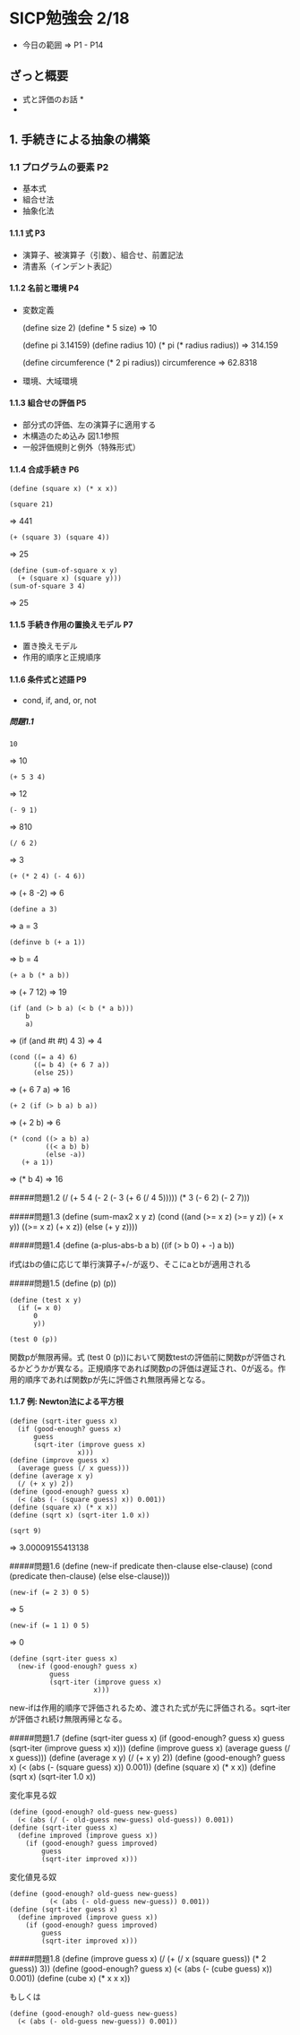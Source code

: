 # SICP勉強会 2/18
- 今日の範囲 => P1 - P14

## ざっと概要
* 式と評価のお話
    * 
* 

## 1. 手続きによる抽象の構築
### 1.1 プログラムの要素 P2
* 基本式
* 組合せ法
* 抽象化法

#### 1.1.1 式 P3
* 演算子、被演算子（引数）、組合せ、前置記法
* 清書系（インデント表記）

#### 1.1.2 名前と環境 P4
* 変数定義

    (define size 2)
    (define * 5 size)
=> 10

    (define pi 3.14159)
    (define radius 10)
    (* pi (* radius radius))
=> 314.159

    (define circumference (* 2 pi radius))
    circumference
=> 62.8318

* 環境、大域環境

#### 1.1.3 組合せの評価 P5
* 部分式の評価、左の演算子に適用する
* 木構造のため込み 図1.1参照
* 一般評価規則と例外（特殊形式）

#### 1.1.4 合成手続き P6
    (define (square x) (* x x))

    (square 21)
=> 441

    (+ (square 3) (square 4))
=> 25

    (define (sum-of-square x y)
      (+ (square x) (square y)))
    (sum-of-square 3 4)
=> 25

#### 1.1.5 手続き作用の置換えモデル P7
* 置き換えモデル
* 作用的順序と正規順序

#### 1.1.6 条件式と述語 P9
* cond, if, and, or, not

##### 問題1.1
    10
=> 10

    (+ 5 3 4)
=> 12

    (- 9 1)
=> 810

    (/ 6 2)
=> 3

    (+ (* 2 4) (- 4 6))
=> (+ 8 -2) => 6

    (define a 3)
=> a = 3

    (definve b (+ a 1))
=> b = 4

    (+ a b (* a b))
=> (+ 7 12) => 19

    (if (and (> b a) (< b (* a b)))
        b
        a)
=> (if (and #t #t) 4 3) => 4

    (cond ((= a 4) 6)
          ((= b 4) (+ 6 7 a))
          (else 25))
=> (+ 6 7 a) => 16

    (+ 2 (if (> b a) b a))
=> (+ 2 b) => 6

    (* (cond ((> a b) a)
             ((< a b) b)
             (else -a))
       (+ a 1))
=> (* b 4) => 16

#####問題1.2
    (/ (+ 5 4 (- 2 (- 3 (+ 6 (/ 4 5))))) (* 3 (- 6 2) (- 2 7)))

#####問題1.3
    (define (sum-max2 x y z)
      (cond ((and (>= x z) (>= y z)) (+ x y))
            ((>= x z) (+ x z))
            (else (+ y z))))

#####問題1.4
    (define (a-plus-abs-b a b)
      ((if (> b 0) + -) a b))

if式はbの値に応じて単行演算子+/-が返り、そこにaとbが適用される

#####問題1.5
    (define (p) (p))

    (define (test x y)
      (if (= x 0)
          0
          y))

    (test 0 (p))

関数pが無限再帰。式 (test 0 (p))において関数testの評価前に関数pが評価されるかどうかが異なる。正規順序であれば関数pの評価は遅延され、0が返る。作用的順序であれば関数pが先に評価され無限再帰となる。

#### 1.1.7 例: Newton法による平方根
    (define (sqrt-iter guess x)
      (if (good-enough? guess x)
          guess
          (sqrt-iter (improve guess x)
                     x)))
    (define (improve guess x)
      (average guess (/ x guess)))
    (define (average x y)
      (/ (+ x y) 2))
    (define (good-enough? guess x)
      (< (abs (- (square guess) x)) 0.001))
    (define (square x) (* x x))
    (define (sqrt x) (sqrt-iter 1.0 x))

    (sqrt 9)
=> 3.00009155413138
    

#####問題1.6
    (define (new-if predicate then-clause else-clause)
      (cond (predicate then-clause)
            (else else-clause)))

    (new-if (= 2 3) 0 5)
=> 5

    (new-if (= 1 1) 0 5)
=> 0

    (define (sqrt-iter guess x)
      (new-if (good-enough? guess x)
              guess
              (sqrt-iter (improve guess x)
                         x)))

new-ifは作用的順序で評価されるため、渡された式が先に評価される。sqrt-iterが評価され続け無限再帰となる。

#####問題1.7
    (define (sqrt-iter guess x)
      (if (good-enough? guess x)
          guess
          (sqrt-iter (improve guess x) x)))
    (define (improve guess x)
      (average guess (/ x guess)))
    (define (average x y)
      (/ (+ x y) 2))
    (define (good-enough? guess x)
      (< (abs (- (square guess) x)) 0.001))
    (define (square x)
      (* x x))
    (define (sqrt x) 
      (sqrt-iter 1.0 x))

変化率見る奴

    (define (good-enough? old-guess new-guess)
      (< (abs (/ (- old-guess new-guess) old-guess)) 0.001))
    (define (sqrt-iter guess x)
      (define improved (improve guess x))
        (if (good-enough? guess improved)
            guess
            (sqrt-iter improved x)))

変化値見る奴

    (define (good-enough? old-guess new-guess)
              (< (abs (- old-guess new-guess)) 0.001))
    (define (sqrt-iter guess x)
      (define improved (improve guess x))
        (if (good-enough? guess improved)
            guess
            (sqrt-iter improved x)))

#####問題1.8
    (define (improve guess x)
      (/ (+ (/ x (square guess)) (* 2 guess)) 3))
    (define (good-enough? guess x)
      (< (abs (- (cube guess) x)) 0.001))
    (define (cube x)
      (* x x x))

もしくは

    (define (good-enough? old-guess new-guess)
      (< (abs (- old-guess new-guess)) 0.001))
